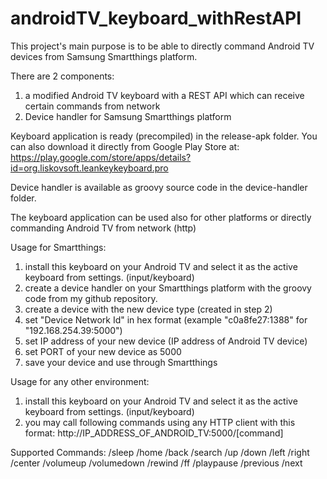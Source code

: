 # androidTV_keyboard_withRestAPI
This project's main purpose is to be able to directly command Android TV devices from Samsung Smartthings platform.

There are 2 components:
1. a modified Android TV keyboard with a REST API which can receive certain commands from network
2. Device handler for Samsung Smartthings platform

Keyboard application is ready (precompiled) in the release-apk folder.
You can also download it directly from Google Play Store at: https://play.google.com/store/apps/details?id=org.liskovsoft.leankeykeyboard.pro

Device handler is available as groovy source code in the device-handler folder.

The keyboard application can be used also for other platforms or directly commanding Android TV from network (http)

Usage for Smartthings:
1. install this keyboard on your Android TV and select it as the active keyboard from settings. (input/keyboard)
2. create a device handler on your Smartthings platform with the groovy code from my github repository.
3. create a device with the new device type (created in step 2)
4. set "Device Network Id" in hex format (example "c0a8fe27:1388" for "192.168.254.39:5000")
5. set IP address of your new device (IP address of Android TV device)
6. set PORT of your new device as 5000
7. save your device and use through Smartthings

Usage for any other environment:
1. install this keyboard on your Android TV and select it as the active keyboard from settings. (input/keyboard)
2. you may call following commands using any HTTP client with this format:
http://IP_ADDRESS_OF_ANDROID_TV:5000/[command]

Supported Commands:
/sleep
/home
/back
/search
/up
/down
/left
/right
/center
/volumeup
/volumedown
/rewind
/ff
/playpause
/previous
/next
